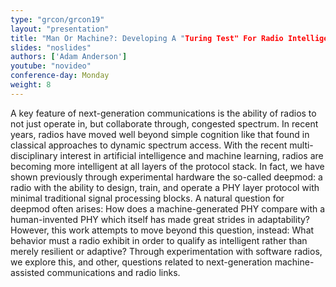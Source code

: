 ```yaml
---
type: "grcon/grcon19"
layout: "presentation"
title: "Man Or Machine?: Developing A "Turing Test" For Radio Intelligence"
slides: "noslides"
authors: ['Adam Anderson']
youtube: "novideo"
conference-day: Monday
weight: 8
---
```

A key feature of next-generation communications is the ability of radios to not just operate in, but collaborate through, congested spectrum. In recent years, radios have moved well beyond simple cognition like that found in classical approaches to dynamic spectrum access. With the recent multi-disciplinary interest in artificial intelligence and machine learning, radios are becoming more intelligent at all layers of the protocol stack. In fact, we have shown previously through experimental hardware the so-called deepmod: a radio with the ability to design, train, and operate a PHY layer protocol with minimal traditional signal processing blocks. A natural question for deepmod often arises: How does a machine-generated PHY compare with a human-invented PHY which itself has made great strides in adaptability? However, this work attempts to move beyond this question, instead: What behavior must a radio exhibit in order to qualify as intelligent rather than merely resilient or adaptive? Through experimentation with software radios, we explore this, and other, questions related to next-generation machine-assisted communications and radio links.